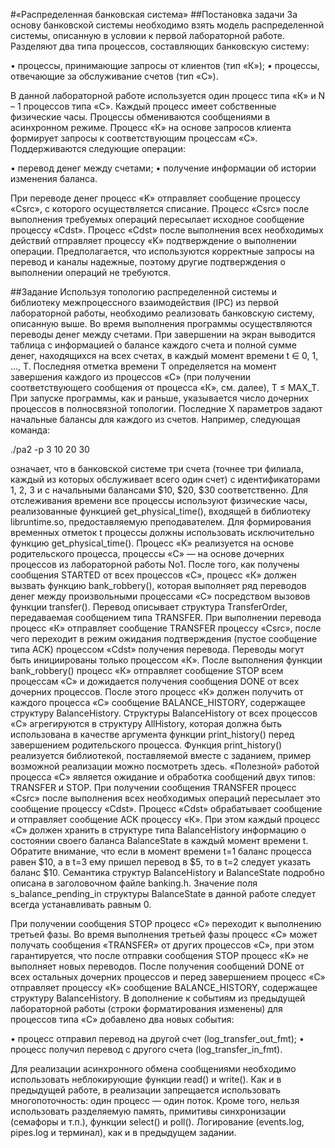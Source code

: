#«Распределенная банковская система»
##Постановка задачи
За основу банковской системы необходимо взять модель распределенной системы,
описанную в условии к первой лабораторной работе. Разделяют два типа процессов,
составляющих банковскую систему:

• процессы, принимающие запросы от клиентов (тип «К»);
• процессы, отвечающие за обслуживание счетов (тип «С»).

В данной лабораторной работе используется один процесс типа «К» и N – 1
процессов типа «C». Каждый процесс имеет собственные физические часы. Процессы
обмениваются сообщениями в асинхронном режиме.
Процесс «К» на основе запросов клиента формирует запросы к соответствующим
процессам «С». Поддерживаются следующие операции:

• перевод денег между счетами;
• получение информации об истории изменения баланса.

При переводе денег процесс «K» отправляет сообщение процессу «Сsrc», с которого
осуществляется списание. Процесс «Csrc» после выполнения требуемых операций
пересылает исходное сообщение процессу «Сdst». Процесс «Сdst» после выполнения всех
необходимых действий отправляет процессу «K» подтверждение о выполнении операции.
Предполагается, что используются корректные запросы на перевод и каналы надежные,
поэтому другие подтверждения о выполнении операций не требуются.

##Задание
Используя топологию распределенной системы и библиотеку межпроцессного
взаимодействия (IPC) из первой лабораторной работы, необходимо реализовать
банковскую систему, описанную выше.
Во время выполнения программы осуществляются переводы денег между счетами.
При завершении на экран выводится таблица с информацией о балансе каждого счета и
полной сумме денег, находящихся на всех счетах, в каждый момент времени t ∈ 0, 1, ..., T.
Последняя отметка времени T определяется на момент завершения каждого из процессов
«C» (при получении соответствующего сообщения от процесса «К», см. далее), T ≤
MAX_T.
При запуске программы, как и раньше, указывается число дочерних процессов в
полносвязной топологии. Последние X параметров задают начальные балансы для
каждого из счетов. Например, следующая команда:

./pa2 -p 3 10 20 30

означает, что в банковской системе три счета (точнее три филиала, каждый из
которых обслуживает всего один счет) с идентификаторами 1, 2, 3 и с начальными
балансами $10, $20, $30 соответственно.
Для отслеживания времени все процессы используют физические часы,
реализованные функцией get_physical_time(), входящей в библиотеку libruntime.so,
предоставляемую преподавателем. Для формирования временных отметок t процессы
должны использовать исключительно функцию get_physical_time().
Процесс «К» реализуется на основе родительского процесса, процессы «С» — на
основе дочерних процессов из лабораторной работы No1. После того, как получены
сообщения STARTED от всех процессов «С», процесс «К» должен вызвать функцию
bank_robbery(), которая выполняет ряд переводов денег между произвольными
процессами «С» посредством вызовов функции transfer(). Перевод описывает структура
TransferOrder, передаваемая сообщением типа TRANSFER. При выполнении перевода
процесс «К» отправляет сообщение TRANSFER процессу «Csrc», после чего переходит в
режим ожидания подтверждения (пустое сообщение типа ACK) процессом «Сdst»
получения перевода. Переводы могут быть инициированы только процессом «К».
После выполнения функции bank_robbery() процесс «К» отправляет сообщение
STOP всем процессам «С» и дожидается получения сообщения DONE от всех дочерних
процессов. После этого процесс «К» должен получить от каждого процесса «С»
сообщение BALANCE_HISTORY, содержащее структуру BalanceHistory. Структуры
BalanceHistory от всех процессов «С» агрегируются в структуру AllHistory, которая
должна быть использована в качестве аргумента функции print_history() перед
завершением родительского процесса. Функция print_history() реализуется библиотекой,
поставляемой вместе с заданием, пример возможной реализации можно посмотреть здесь.
«Полезной» работой процесса «С» является ожидание и обработка сообщений двух
типов: TRANSFER и STOP. При получении сообщения TRANSFER процесс «Csrc» после
выполнения всех необходимых операций пересылает это сообщение процессу «Cdst».
Процесс «Cdst» обрабатывает сообщение и отправляет сообщение ACK процессу «К». При
этом каждый процесс «С» должен хранить в структуре типа BalanceHistory информацию о
состоянии своего баланса BalanceState в каждый момент времени t. Обратите внимание,
что если в момент времени t=1 баланс процесса равен $10, а в t=3 ему пришел перевод в
$5, то в t=2 следует указать баланс $10. Семантика структур BalanceHistory и BalanceState
подробно описана в заголовочном файле banking.h. Значение поля s_balance_pending_in
структуры BalanceState в данной работе следует всегда устанавливать равным 0.

При получении сообщения STOP процесс «С» переходит к выполнению третьей
фазы. Во время выполнения третьей фазы процесс «С» может получать сообщения
«TRANSFER» от других процессов «С», при этом гарантируется, что после отправки
сообщения STOP процесс «К» не выполняет новых переводов. После получения
сообщений DONE от всех остальных дочерних процессов и перед завершением процесс «С»
отправляет процессу «К» сообщение BALANCE_HISTORY, содержащее структуру
BalanceHistory.
В дополнение к событиям из предыдущей лабораторной работы (строки
форматирования изменены) для процессов типа «С» добавлено два новых события:

• процесс отправил перевод на другой счет (log_transfer_out_fmt);
• процесс получил перевод с другого счета (log_transfer_in_fmt).

Для реализации асинхронного обмена сообщениями необходимо использовать
неблокирующие функции read() и write(). Как и в предыдущей работе, в реализации
запрещается использовать многопоточность: один процесс — один поток. Кроме того,
нельзя использовать разделяемую память, примитивы синхронизации (семафоры и т.п.),
функции select() и poll(). Логирование (events.log, pipes.log и терминал), как и в
предыдущем задании.
